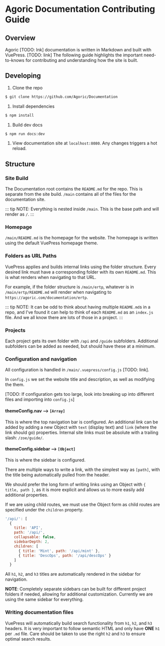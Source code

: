 # Agoric Documentation Contributing Guide

## Overview
Agoric [TODO: lnk] documentation is written in Markdown and built with VuePress. [TODO: link] The following guide highlights the important need-to-knows for contributing and understanding how the site is built.

## Developing
1. Clone the repo
```sh
$ git clone https://github.com/Agoric/Documentation
```

1. Install dependencies
```sh
$ npm install
```

1. Build dev docs
```sh
$ npm run docs:dev
```

1. View documentation site at `localhost:8080`. Any changes triggers a hot reload.

## Structure

### Site Build
The Documentation root contains the `README.md` for the repo. This is separate from the site build. `/main` contains all of the files for the documentation site.

::: tip NOTE:
Everything is nested inside `/main`. This is the base path and will render as `/`.
:::

### Homepage
`/main/README.md` is the homepage for the website. The homepage is written using the default VuePress homepage theme.

### Folders as URL Paths
VuePress applies and builds internal links using the folder structure. Every desired link must have a corresponding folder with its own `README.md`. This is what renders when navigating to that URL.

For example, if the folder structure is `/main/ertp`, whatever is in `/main/ertp/README.md` will render when navigating to `https://agoric.com/documentation/ertp`.

::: tip NOTE:
It can be odd to think about having multiple `README.md`s in a repo, and I've found it can help to think of each `README.md` as an `index.js` file. And we all know there are lots of those in a project.
:::

### Projects
Each project gets its own folder with `/api` and `/guide` subfolders. Additional subfolders can be added as needed, but should have these at a minimum.

### Configuration and navigation
All configuration is handled in `/main/.vuepress/config.js` [TODO: link].

In `config.js` we set the website title and description, as well as modifying the them.

[TODO: If configuration gets too large, look into breaking up into different files and importing into `config.js`]

#### themeConfig.nav --> `[Array]`
This is where the top navigation bar is configured. An additional link can be added by adding a new Object with `text` (display text) and `link` (where the link should go) properties. Internal site links must be absolute with a trailing slash: `/zoe/guide/`.

#### themeConfig.sidebar --> `[Object]`
This is where the sidebar is configured.

There are multiple ways to write a link, with the simplest way as `[path]`, with the title being automatically pulled from the header.

We should prefer the long form of writing links using an Object with `{ title, path }`, as it is more explicit and allows us to more easily add additional properties.

If we are using child routes, we must use the Object form as child routes are specified under the `children` property.

```js
'/api/': [
  {
    title: 'API',
    path: '/api/',
    collapsable: false,
    sidebarDepth: 2,
    children: [
      { title: 'Mint', path: '/api/mint' },
      { title: 'DescOps', path: '/api/descOps' }
    ]
  }
```

All `h1`, `h2`, and `h3` titles are automatically rendered in the sidebar for navigation.

**NOTE**: Completely separate sidebars can be built for different project folders if needed, allowing for additional customization. Currently we are using the same sidebar for everything.

### Writing documentation files
VuePress will automatically build search functionality from `h1`, `h2`, and `h3` headers. It is very important to follow semantic HTML and only have **ONE** `h1` per `.md` file. Care should be taken to use the right `h2` and `h3` to ensure optimal search results.
